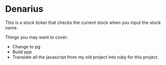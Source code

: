 # Denarius

This is a stock ticker that checks the current stock when you input the stock name.

Things you may want to cover:

* Change to pg
* Build app
* Translate all the javascript from my old project into ruby for this project.
